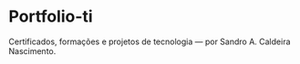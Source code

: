 # Portfolio-ti
Certificados, formações e projetos de tecnologia — por Sandro A. Caldeira Nascimento.
